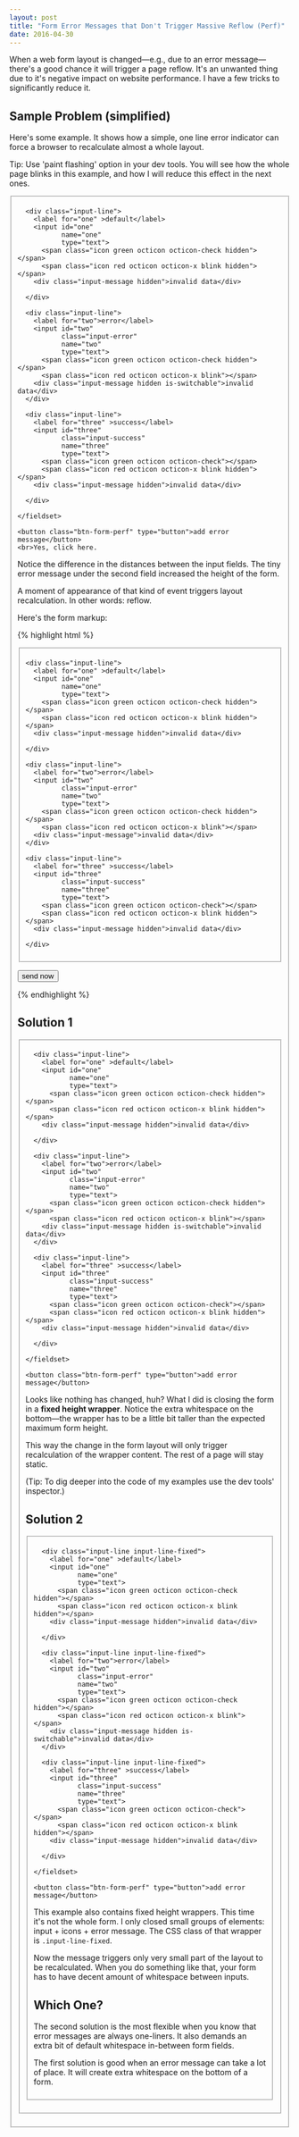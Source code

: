 ```yaml
---
layout: post
title: "Form Error Messages that Don't Trigger Massive Reflow (Perf)"  
date: 2016-04-30
---
```


When a web form layout is changed&mdash;e.g., due to an error message&mdash;
there's a good chance it will trigger a page reflow.
It's an unwanted thing due to it's negative impact on website performance.
I have a few tricks to significantly reduce it.


## Sample Problem (simplified)

Here's some example.
It shows how a simple,
one line error indicator can force a browser to recalculate almost
a whole layout.

Tip: Use 'paint flashing' option in your dev tools. You will see how the
whole page blinks in this example, and how I will reduce this effect
in the next ones.

  <form>
    <fieldset>
   
      <div class="input-line">
        <label for="one" >default</label>
        <input id="one"
               name="one"
               type="text">
          <span class="icon green octicon octicon-check hidden"></span>
          <span class="icon red octicon octicon-x blink hidden"></span>
        <div class="input-message hidden">invalid data</div>

      </div>

      <div class="input-line">
        <label for="two">error</label>
        <input id="two"
               class="input-error"
               name="two"
               type="text">
          <span class="icon green octicon octicon-check hidden"></span>
          <span class="icon red octicon octicon-x blink"></span>
        <div class="input-message hidden is-switchable">invalid data</div>
      </div>

      <div class="input-line">
        <label for="three" >success</label>
        <input id="three"
               class="input-success"
               name="three"
               type="text">
          <span class="icon green octicon octicon-check"></span>
          <span class="icon red octicon octicon-x blink hidden"></span>
        <div class="input-message hidden">invalid data</div>

      </div>

    </fieldset>
    
    <button class="btn-form-perf" type="button">add error message</button>
    <br>Yes, click here.

  </form>

Notice the difference in the distances between the input fields.
The tiny error message under the second field increased the height of the
form.

A moment of appearance of that kind of event triggers layout recalculation.
In other words: reflow.


Here's the form markup:

{% highlight html %}
<form>
  <fieldset>
  
    <div class="input-line">
      <label for="one" >default</label>
      <input id="one"
             name="one"
             type="text">
        <span class="icon green octicon octicon-check hidden"></span>
        <span class="icon red octicon octicon-x blink hidden"></span>
      <div class="input-message hidden">invalid data</div>

    </div>

    <div class="input-line">
      <label for="two">error</label>
      <input id="two"
             class="input-error"
             name="two"
             type="text">
        <span class="icon green octicon octicon-check hidden"></span>
        <span class="icon red octicon octicon-x blink"></span>
      <div class="input-message">invalid data</div>
    </div>

    <div class="input-line">
      <label for="three" >success</label>
      <input id="three"
             class="input-success"
             name="three"
             type="text">
        <span class="icon green octicon octicon-check"></span>
        <span class="icon red octicon octicon-x blink hidden"></span>
      <div class="input-message hidden">invalid data</div>

    </div>

  </fieldset>

  <button type="submit">send now</button>

</form>

{% endhighlight %}

## Solution 1 

  <form class="form-wrapper-small">
    <fieldset>
   
      <div class="input-line">
        <label for="one" >default</label>
        <input id="one"
               name="one"
               type="text">
          <span class="icon green octicon octicon-check hidden"></span>
          <span class="icon red octicon octicon-x blink hidden"></span>
        <div class="input-message hidden">invalid data</div>

      </div>

      <div class="input-line">
        <label for="two">error</label>
        <input id="two"
               class="input-error"
               name="two"
               type="text">
          <span class="icon green octicon octicon-check hidden"></span>
          <span class="icon red octicon octicon-x blink"></span>
        <div class="input-message hidden is-switchable">invalid data</div>
      </div>

      <div class="input-line">
        <label for="three" >success</label>
        <input id="three"
               class="input-success"
               name="three"
               type="text">
          <span class="icon green octicon octicon-check"></span>
          <span class="icon red octicon octicon-x blink hidden"></span>
        <div class="input-message hidden">invalid data</div>

      </div>

    </fieldset>
    
    <button class="btn-form-perf" type="button">add error message</button>

  </form>

Looks like nothing has changed, huh?
What I did is closing the form in a **fixed height wrapper**. Notice the extra
whitespace on the bottom&mdash;the wrapper has to be a little bit taller than
the expected maximum form height.

This way the change in the form layout will only trigger recalculation of
the wrapper content. The rest of a page will stay static.

(Tip: To dig deeper into the code of my examples use the dev tools'
inspector.)
  

## Solution 2

  <form>
    <fieldset>
   
      <div class="input-line input-line-fixed">
        <label for="one" >default</label>
        <input id="one"
               name="one"
               type="text">
          <span class="icon green octicon octicon-check hidden"></span>
          <span class="icon red octicon octicon-x blink hidden"></span>
        <div class="input-message hidden">invalid data</div>

      </div>

      <div class="input-line input-line-fixed">
        <label for="two">error</label>
        <input id="two"
               class="input-error"
               name="two"
               type="text">
          <span class="icon green octicon octicon-check hidden"></span>
          <span class="icon red octicon octicon-x blink"></span>
        <div class="input-message hidden is-switchable">invalid data</div>
      </div>

      <div class="input-line input-line-fixed">
        <label for="three" >success</label>
        <input id="three"
               class="input-success"
               name="three"
               type="text">
          <span class="icon green octicon octicon-check"></span>
          <span class="icon red octicon octicon-x blink hidden"></span>
        <div class="input-message hidden">invalid data</div>

      </div>

    </fieldset>

    <button class="btn-form-perf" type="button">add error message</button>

  </form>

This example also contains fixed height wrappers. This time it's not the whole
form. I only closed small groups of elements: input + icons + error
message. The CSS class of that wrapper is <code>.input-line-fixed</code>.

Now the message triggers only very small part of the layout to be recalculated.
When you do something like that, your form has to have decent amount of
whitespace between inputs.


## Which One?

The second solution is the most flexible when you know that error messages are
always one-liners. It also demands an extra bit of default whitespace in-between
form fields.

The first solution is good when an error message can take a lot of place.
It will create extra whitespace on the bottom of a form.

<script>
(function() {

const switchElsFormPerf = document
  .getElementsByClassName('is-switchable');

const switchFormPerfArr = [].slice.call(switchElsFormPerf);

const btnFormPerf = document.getElementsByClassName('btn-form-perf');

const btnFormPerfArr = [].slice.call(btnFormPerf);

btnFormPerfArr.forEach( function(el, index, arr) {
  el.addEventListener('click', function() { 
    switchFormPerfArr[index].classList.toggle('hidden');
  });
})


}());
</script>

